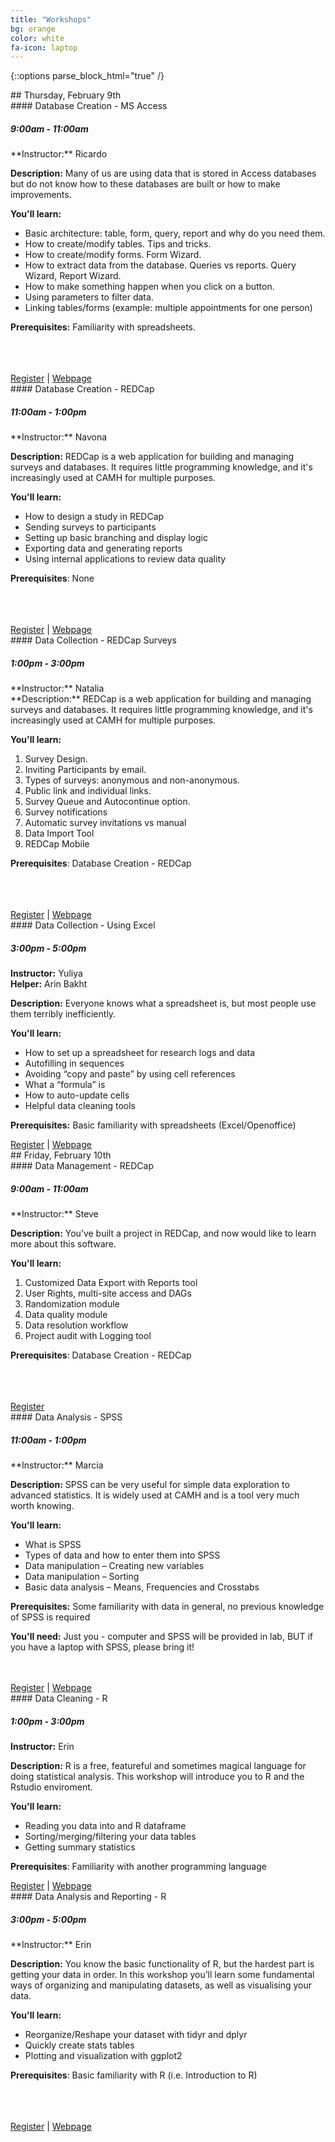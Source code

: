 ```yaml
---
title: "Workshops"
bg: orange
color: white
fa-icon: laptop
---
```

{::options parse_block_html="true" /}
<div class="day">
## Thursday, February 9th 
<div class="card">
<div class="card-title" markdown="1">
#### Database Creation - MS Access

##### 9:00am - 11:00am
</div>
<div class="card-body" markdown="1">
**Instructor:** Ricardo <br>

**Description:** Many of us are using data that is stored in Access databases but do not know how to these databases are built or how to make improvements.

**You'll learn:**

- Basic architecture: table, form, query, report and why do you need them.
- How to create/modify tables. Tips and tricks.
- How to create/modify forms. Form Wizard.
- How to extract data from the database. Queries vs reports. Query Wizard, Report Wizard.
- How to make something happen when you click on a button.
- Using parameters to filter data.
- Linking tables/forms (example: multiple appointments for one person)

**Prerequisites:** Familiarity with spreadsheets.

<br/>
<br/>
<br/>

</div>
<div class="card-footer">
<a href="#workshop-schedule-and-registration">Register</a> | <a href="{{site.root}}/workshops/access">Webpage</a>
</div>
</div>

<div class="card">
<div class="card-title" markdown="1">
#### Database Creation - REDCap

##### 11:00am - 1:00pm
</div>
<div class="card-body" markdown="1">
**Instructor:** Navona <br>

**Description:** REDCap is a web application for building and managing surveys and databases. It requires little programming knowledge, and it's increasingly used at CAMH for multiple purposes.

**You'll learn:**

- How to design a study in REDCap
-	Sending surveys to participants
-	Setting up basic branching and display logic
-	Exporting data and generating reports
-	Using internal applications to review data quality

**Prerequisites**: None

<br/>
<br/>
<br/>

</div>
<div class="card-footer">
<a href="#workshop-schedule-and-registration">Register</a> | <a href="{{site.root}}/workshops/redcap">Webpage</a>
</div>
</div>

<div class="card">
<div class="card-title" markdown="1">
#### Data Collection - REDCap Surveys

##### 1:00pm - 3:00pm
</div>
<div class="card-body" markdown="1">
**Instructor:** Natalia <br>
**Description:** REDCap is a web application for building and managing surveys and databases. It requires little programming knowledge, and it's increasingly used at CAMH for multiple purposes.

**You'll learn:**

1.    Survey Design.
2.    Inviting Participants by email.
3.    Types of surveys: anonymous and non-anonymous.
4.    Public link and individual links.
5.    Survey Queue and Autocontinue option.
6.    Survey notifications
7.    Automatic survey invitations vs manual
8.    Data Import Tool
9.    REDCap Mobile

**Prerequisites**: Database Creation - REDCap

<br/>
<br/>
<br/>

</div>
<div class="card-footer">
<a href="#workshop-schedule-and-registration">Register</a> | <a href="{{site.root}}/workshops/redcap">Webpage</a>
</div>
</div>

<div class="card">
<div class="card-title" markdown="1">
#### Data Collection - Using Excel

##### 3:00pm - 5:00pm
</div>
<div class="card-body" markdown="1">

**Instructor:** Yuliya<br>
**Helper:** Arin Bakht

**Description:** Everyone knows what a spreadsheet is, but most people use them terribly inefficiently.

**You'll learn:**

 - How to set up a spreadsheet for research logs and data
 - Autofilling in sequences
 - Avoiding “copy and paste” by using cell references
 - What a “formula” is
 - How to auto-update cells
 - Helpful data cleaning tools

**Prerequisites:** Basic familiarity with spreadsheets (Excel/Openoffice)

</div>
<div class="card-footer">
<a href="#workshop-schedule-and-registration">Register</a> | <a href="{{site.root}}/workshops/spreadsheets">Webpage</a>
</div>
</div>

</div><div class="day">
## Friday, February 10th 
<div class="card">
<div class="card-title" markdown="1">
#### Data Management - REDCap

##### 9:00am - 11:00am
</div>
<div class="card-body" markdown="1">
**Instructor:** Steve<br>

**Description:** You’ve built a project in REDCap, and now would like to learn more about this software.

**You'll learn:**

1.	  Customized Data Export with Reports tool
2.    User Rights, multi-site access and DAGs
3.    Randomization module
4.    Data quality module
5.    Data resolution workflow
6.    Project audit with Logging tool

**Prerequisites**: Database Creation - REDCap

<br/>
<br/>
<br/>

</div>
<div class="card-footer">
<a href="#workshop-schedule-and-registration">Register</a>
</div>
</div>



<div class="card">
<div class="card-title" markdown="1">
#### Data Analysis - SPSS

##### 11:00am - 1:00pm
</div>
<div class="card-body" markdown="1">
**Instructor:** Marcia <br>

**Description:** SPSS can be very useful for simple data exploration to advanced statistics. It is widely used at CAMH and is a tool very much worth knowing.

**You'll learn:**

 - What is SPSS
 - Types of data and how to enter them into SPSS
 - Data manipulation – Creating new variables
 - Data manipulation – Sorting
 - Basic data analysis – Means, Frequencies and Crosstabs

**Prerequisites:** Some familiarity with data in general, no previous knowledge of SPSS is required

**You'll need:** Just you - computer and SPSS will be provided in lab, BUT if you have a laptop with SPSS, please bring it!

<br/>
<br/>

</div>
<div class="card-footer">
<a href="#workshop-schedule-and-registration">Register</a> | <a href="{{site.root}}/workshops/spss">Webpage</a>
</div>
</div>


<div class="card">
<div class="card-title" markdown="1">
#### Data Cleaning - R

##### 1:00pm - 3:00pm
</div>
<div class="card-body" markdown="1">

**Instructor:** Erin <br>

**Description:** R is a free, featureful and sometimes magical language for doing statistical analysis. This workshop will introduce you to R and the Rstudio enviroment.

**You'll learn:**

- Reading you data into and R dataframe
- Sorting/merging/filtering your data tables
- Getting summary statistics

**Prerequisites**: Familiarity with another programming language


</div>
<div class="card-footer">
<a href="#workshop-schedule-and-registration">Register</a> | <a href="{{site.root}}/workshops/intro-R">Webpage</a>
</div>
</div>


<div class="card">
<div class="card-title" markdown="1">
#### Data Analysis and Reporting - R

##### 3:00pm - 5:00pm
</div>
<div class="card-body" markdown="1">
**Instructor:** Erin <br>

**Description:** You know the basic functionality of R, but the hardest part is getting your data in order. In this workshop you’ll learn some fundamental ways of organizing and manipulating datasets, as well as visualising your data.

**You'll learn:**

- Reorganize/Reshape your dataset with tidyr and dplyr
-	Quickly create stats tables
-	Plotting and visualization with ggplot2

**Prerequisites**: Basic familiarity with R (i.e. Introduction to R)

<br/>
<br/>
<br/>

</div>
<div class="card-footer">
<a href="#workshop-schedule-and-registration">Register</a> | <a href="{{site.root}}/workshops/explore_with_R.html">Webpage</a>
</div>
</div>


</div>
